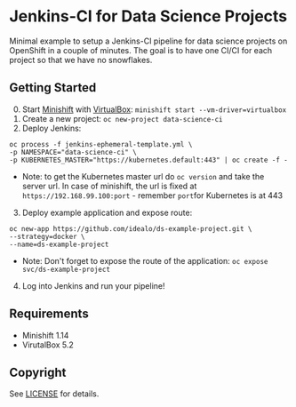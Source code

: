 # Jenkins-CI for Data Science Projects

Minimal example to setup a Jenkins-CI pipeline for data science projects on OpenShift in a couple of minutes. The goal is to have one CI/CI for each project so that we have no snowflakes.

## Getting Started

0. Start [Minishift](https://github.com/minishift/minishift) with [VirtualBox](https://www.virtualbox.org/): `minishift start --vm-driver=virtualbox`
1. Create a new project: `oc new-project data-science-ci`
2. Deploy Jenkins:
```
oc process -f jenkins-ephemeral-template.yml \
-p NAMESPACE="data-science-ci" \
-p KUBERNETES_MASTER="https://kubernetes.default:443" | oc create -f -
```
- Note: to get the Kubernetes master url do `oc version` and take the server url. In case of minishift, the url is fixed at `https://192.168.99.100:port` - remember `port`for Kubernetes is at 443
3. Deploy example application and expose route:
```
oc new-app https://github.com/idealo/ds-example-project.git \
--strategy=docker \
--name=ds-example-project
```
* Note: Don't forget to expose the route of the application: `oc expose svc/ds-example-project`
4. Log into Jenkins and run your pipeline!

## Requirements

- Minishift 1.14
- VirutalBox 5.2

## Copyright

See [LICENSE](LICENSE) for details.